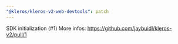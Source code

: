 ```yaml
---
"@kleros/kleros-v2-web-devtools": patch
---
```


SDK initialization (#1)
More infos: https://github.com/jaybuidl/kleros-v2/pull/1
